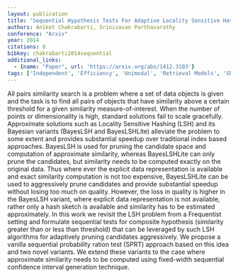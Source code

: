 ```yaml
---
layout: publication
title: 'Sequential Hypothesis Tests For Adaptive Locality Sensitive Hashing'
authors: Aniket Chakrabarti, Srinivasan Parthasarathy
conference: "Arxiv"
year: 2014
citations: 8
bibkey: chakrabarti2014sequential
additional_links:
  - {name: "Paper", url: 'https://arxiv.org/abs/1412.3103'}
tags: ['Independent', 'Efficiency', 'Unimodal', 'Retrieval Models', 'Shallow', 'Hashing']
---
```

All pairs similarity search is a problem where a set of data objects is given
and the task is to find all pairs of objects that have similarity above a
certain threshold for a given similarity measure-of-interest. When the number
of points or dimensionality is high, standard solutions fail to scale
gracefully. Approximate solutions such as Locality Sensitive Hashing (LSH) and
its Bayesian variants (BayesLSH and BayesLSHLite) alleviate the problem to some
extent and provides substantial speedup over traditional index based
approaches. BayesLSH is used for pruning the candidate space and computation of
approximate similarity, whereas BayesLSHLite can only prune the candidates, but
similarity needs to be computed exactly on the original data. Thus where ever
the explicit data representation is available and exact similarity computation
is not too expensive, BayesLSHLite can be used to aggressively prune candidates
and provide substantial speedup without losing too much on quality. However,
the loss in quality is higher in the BayesLSH variant, where explicit data
representation is not available, rather only a hash sketch is available and
similarity has to be estimated approximately. In this work we revisit the LSH
problem from a Frequentist setting and formulate sequential tests for composite
hypothesis (similarity greater than or less than threshold) that can be
leveraged by such LSH algorithms for adaptively pruning candidates
aggressively. We propose a vanilla sequential probability ration test (SPRT)
approach based on this idea and two novel variants. We extend these variants to
the case where approximate similarity needs to be computed using fixed-width
sequential confidence interval generation technique.
